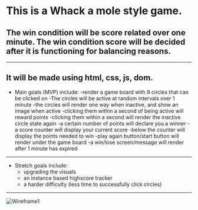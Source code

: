 
# This is a Whack a mole style game. 

## The win condition will be score related over one minute. The win condition score will be decided after it is functioning for balancing reasons. 
---
It will be made using html, css, js, dom.
---
* Main goals (MVP) include:
    -render a game board with 9 circles that can be clicked on
    -The circles will be active at random intervals over 1 minute
    -the circles will render one way when inactive, and show an image when active
    -clicking them within a second of being active will reward points
    -clicking them within a second will render the inactive circle state again
    -a certain number of points will declare you a winner
    -a score counter will display your current score
    -below the counter will display the points needed to win
    -play again button/start button will render under the game board
    -a win/lose screen/message will render after 1 minute has expired
---
* Stretch goals include: 
   - upgrading the visuals
   - an instance based highscore tracker
   - a harder difficulty (less time to successfully click circles)
---
![Wireframe1](https://imgur.com/rj0qyLD.jpg)
